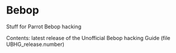 # Bebop
Stuff for Parrot Bebop hacking

Contents:
latest release of the Unofficial Bebop hacking Guide (file UBHG_release.number)
